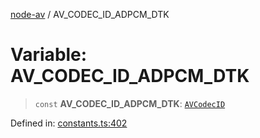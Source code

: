 [node-av](../globals.md) / AV\_CODEC\_ID\_ADPCM\_DTK

# Variable: AV\_CODEC\_ID\_ADPCM\_DTK

> `const` **AV\_CODEC\_ID\_ADPCM\_DTK**: [`AVCodecID`](../type-aliases/AVCodecID.md)

Defined in: [constants.ts:402](https://github.com/seydx/av/blob/f8631fc881b394300b1479f511d55cf1c370a87f/src/constants/constants.ts#L402)
